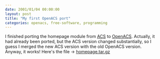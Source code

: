 ```yaml
---
date: 2001/01/04 00:00:00
layout: post
title: "My first OpenACS port"
categories: openacs, free-software, programming
---
```


I finished porting the homepage module from [ACS](http://en.wikipedia.org/wiki/ArsDigita) to [OpenACS](http://openacs.org/). Actually, it had already been ported, but the ACS version changed substantially, so I guess I merged the new ACS version with the old OpenACS version. Anyway, it works! Here's the file -> [homepage.tar.gz](http://kurup.org/files/homepage.tar.gz)
